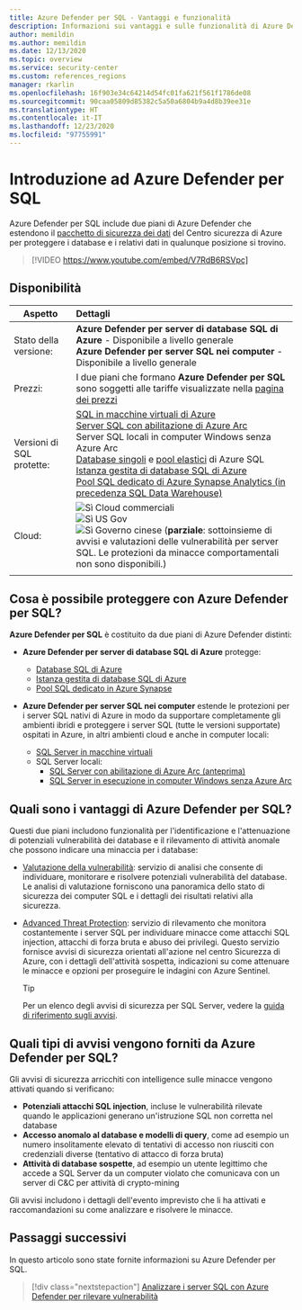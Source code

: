 ```yaml
---
title: Azure Defender per SQL - Vantaggi e funzionalità
description: Informazioni sui vantaggi e sulle funzionalità di Azure Defender per SQL.
author: memildin
ms.author: memildin
ms.date: 12/13/2020
ms.topic: overview
ms.service: security-center
ms.custom: references_regions
manager: rkarlin
ms.openlocfilehash: 16f903e34c64214d54fc01fa621f561f1786de08
ms.sourcegitcommit: 90caa05809d85382c5a50a6804b9a4d8b39ee31e
ms.translationtype: HT
ms.contentlocale: it-IT
ms.lasthandoff: 12/23/2020
ms.locfileid: "97755991"
---
```

# <a name="introduction-to-azure-defender-for-sql"></a>Introduzione ad Azure Defender per SQL

Azure Defender per SQL include due piani di Azure Defender che estendono il [pacchetto di sicurezza dei dati](../azure-sql/database/azure-defender-for-sql.md) del Centro sicurezza di Azure per proteggere i database e i relativi dati in qualunque posizione si trovino. 

> [!VIDEO https://www.youtube.com/embed/V7RdB6RSVpc]

## <a name="availability"></a>Disponibilità

|Aspetto|Dettagli|
|----|:----|
|Stato della versione:|**Azure Defender per server di database SQL di Azure** - Disponibile a livello generale<br>**Azure Defender per server SQL nei computer** - Disponibile a livello generale |
|Prezzi:|I due piani che formano **Azure Defender per SQL** sono soggetti alle tariffe visualizzate nella [pagina dei prezzi](security-center-pricing.md)|
|Versioni di SQL protette:|[SQL in macchine virtuali di Azure](../azure-sql/virtual-machines/windows/sql-server-on-azure-vm-iaas-what-is-overview.md)<br>[Server SQL con abilitazione di Azure Arc](https://docs.microsoft.com/sql/sql-server/azure-arc/overview)<br>Server SQL locali in computer Windows senza Azure Arc<br>[Database singoli](../azure-sql/database/single-database-overview.md) e [pool elastici](../azure-sql/database/elastic-pool-overview.md) di Azure SQL<br>[Istanza gestita di database SQL di Azure](../azure-sql/managed-instance/sql-managed-instance-paas-overview.md)<br>[Pool SQL dedicato di Azure Synapse Analytics (in precedenza SQL Data Warehouse)](../synapse-analytics/sql-data-warehouse/sql-data-warehouse-overview-what-is.md)|
|Cloud:|![Sì](./media/icons/yes-icon.png) Cloud commerciali<br>![Sì](./media/icons/yes-icon.png) US Gov<br>![Sì](./media/icons/yes-icon.png) Governo cinese (**parziale**: sottoinsieme di avvisi e valutazioni delle vulnerabilità per server SQL. Le protezioni da minacce comportamentali non sono disponibili.)|
|||

## <a name="what-does-azure-defender-for-sql-protect"></a>Cosa è possibile proteggere con Azure Defender per SQL?

**Azure Defender per SQL** è costituito da due piani di Azure Defender distinti:

- **Azure Defender per server di database SQL di Azure** protegge:
    - [Database SQL di Azure](../azure-sql/database/sql-database-paas-overview.md)
    - [Istanza gestita di database SQL di Azure](../azure-sql/managed-instance/sql-managed-instance-paas-overview.md)
    - [Pool SQL dedicato in Azure Synapse](../synapse-analytics/sql-data-warehouse/sql-data-warehouse-overview-what-is.md)

- **Azure Defender per server SQL nei computer** estende le protezioni per i server SQL nativi di Azure in modo da supportare completamente gli ambienti ibridi e proteggere i server SQL (tutte le versioni supportate) ospitati in Azure, in altri ambienti cloud e anche in computer locali:
    - [SQL Server in macchine virtuali](https://azure.microsoft.com/services/virtual-machines/sql-server/)
    - SQL Server locali:
        - [SQL Server con abilitazione di Azure Arc (anteprima)](https://docs.microsoft.com/sql/sql-server/azure-arc/overview)
        - [SQL Server in esecuzione in computer Windows senza Azure Arc](../azure-monitor/platform/agent-windows.md)


## <a name="what-are-the-benefits-of-azure-defender-for-sql"></a>Quali sono i vantaggi di Azure Defender per SQL?

Questi due piani includono funzionalità per l'identificazione e l'attenuazione di potenziali vulnerabilità dei database e il rilevamento di attività anomale che possono indicare una minaccia per i database:

- [Valutazione della vulnerabilità](../azure-sql/database/sql-vulnerability-assessment.md): servizio di analisi che consente di individuare, monitorare e risolvere potenziali vulnerabilità del database. Le analisi di valutazione forniscono una panoramica dello stato di sicurezza dei computer SQL e i dettagli dei risultati relativi alla sicurezza.

- [Advanced Threat Protection](../azure-sql/database/threat-detection-overview.md): servizio di rilevamento che monitora costantemente i server SQL per individuare minacce come attacchi SQL injection, attacchi di forza bruta e abuso dei privilegi. Questo servizio fornisce avvisi di sicurezza orientati all'azione nel centro Sicurezza di Azure, con i dettagli dell'attività sospetta, indicazioni su come attenuare le minacce e opzioni per proseguire le indagini con Azure Sentinel. 
    > [!TIP]
    > Per un elenco degli avvisi di sicurezza per SQL Server, vedere la [guida di riferimento sugli avvisi](alerts-reference.md#alerts-sql-db-and-warehouse).


## <a name="what-kind-of-alerts-does-azure-defender-for-sql-provide"></a>Quali tipi di avvisi vengono forniti da Azure Defender per SQL?

Gli avvisi di sicurezza arricchiti con intelligence sulle minacce vengono attivati quando si verificano:

- **Potenziali attacchi SQL injection**, incluse le vulnerabilità rilevate quando le applicazioni generano un'istruzione SQL non corretta nel database
- **Accesso anomalo al database e modelli di query**, come ad esempio un numero insolitamente elevato di tentativi di accesso non riusciti con credenziali diverse (tentativo di attacco di forza bruta)
- **Attività di database sospette**, ad esempio un utente legittimo che accede a SQL Server da un computer violato che comunicava con un server di C&C per attività di crypto-mining

Gli avvisi includono i dettagli dell'evento imprevisto che li ha attivati e raccomandazioni su come analizzare e risolvere le minacce.



## <a name="next-steps"></a>Passaggi successivi

In questo articolo sono state fornite informazioni su Azure Defender per SQL.

> [!div class="nextstepaction"]
> [Analizzare i server SQL con Azure Defender per rilevare vulnerabilità](defender-for-sql-usage.md)